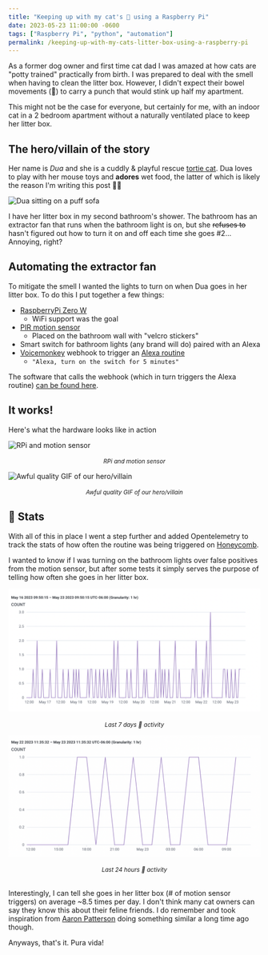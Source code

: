 ```yaml
---
title: "Keeping up with my cat's 💩 using a Raspberry Pi"
date: 2023-05-23 11:00:00 -0600
tags: ["Raspberry Pi", "python", "automation"]
permalink: /keeping-up-with-my-cats-litter-box-using-a-raspberry-pi
---
```


As a former dog owner and first time cat dad I was amazed at how cats are "potty trained" practically from birth. I was prepared to deal with the smell when having to clean the litter box. However, I didn't expect their bowel movements (💩) to carry a punch that would stink up half my apartment. 

This might not be the case for everyone, but certainly for me, with an indoor cat in a 2 bedroom apartment without a naturally ventilated place to keep her litter box.

## The hero/villain of the story

Her name is _Dua_ and she is a cuddly & playful rescue [tortie cat](https://www.thesprucepets.com/tortoiseshell-cat-profile-554703). Dua loves to play with her mouse toys and __adores__ wet food, the latter of which is likely the reason I'm writing this post 😵‍💫

![Dua sitting on a puff sofa](/assets/dua.png)

I have her litter box in my second bathroom's shower. The bathroom has an extractor fan that runs when the bathroom light is on, but she ~~refuses to~~ hasn't figured out how to turn it on and off each time she goes #2... Annoying, right?

## Automating the extractor fan

To mitigate the smell I wanted the lights to turn on when Dua goes in her litter box. To do this I put together a few things:

- [RaspberryPi Zero W](https://www.raspberrypi.com/products/raspberry-pi-zero-w/)
  - WiFi support was the goal
- [PIR motion sensor](https://learn.adafruit.com/pir-passive-infrared-proximity-motion-sensor/how-pirs-work)
  - Placed on the bathroom wall with "velcro stickers"
- Smart switch for bathroom lights (any brand will do) paired with an Alexa
- [Voicemonkey](https://voicemonkey.io/) webhook to trigger an [Alexa routine](https://www.amazon.com/alexa-routines/b?ie=UTF8&node=21442922011&ref=hp_hub_rout)
   - `"Alexa, turn on the switch for 5 minutes"`

The software that calls the webhook (which in turn triggers the Alexa routine) [can be found here](https://github.com/fdocr/pir_trigger).

## It works!

Here's what the hardware looks like in action

![RPi and motion sensor](/assets/pir_trigger.png)

<center><small><i>RPi and motion sensor</i></small></center>

![Awful quality GIF of our hero/villain](/assets/dua_pir_trigger.gif)

<center><small><i>Awful quality GIF of our hero/villain</i></small></center>

## 💩 Stats

With all of this in place I went a step further and added Opentelemetry to track the stats of how often the routine was being triggered on [Honeycomb](https://honeycomb.io).

I wanted to know if I was turning on the bathroom lights over false positives from the motion sensor, but after some tests it simply serves the purpose of telling how often she goes in her litter box.

![Last 7 days 💩 activity](/assets/7-days-activity.png)

<center><small><i>Last 7 days 💩 activity</i></small></center>

![Last 24 hours 💩 activity](/assets/24-hour-activity.png)

<center><small><i>Last 24 hours 💩 activity</i></small></center>

<center>&nbsp;</center>

Interestingly, I can tell she goes in her litter box (# of motion sensor triggers) on average ~8.5 times per day. I don't think many cat owners can say they know this about their feline friends. I do remember and took inspiration from [Aaron Patterson](https://twitter.com/tenderlove/status/823341842586419200) doing something similar a long time ago though.

Anyways, that's it. Pura vida!